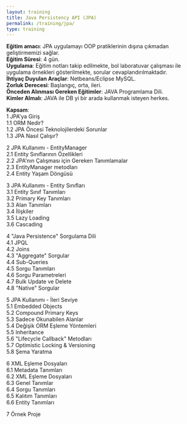 ```yaml
---
layout: training
title: Java Persistency API (JPA)
permalink: /training/jpa/
type: training
---
```


**Eğitim amacı**: JPA uygulamayı OOP pratiklerinin dışına çıkmadan geliştirmemizi sağlar.  
**Eğitim Süresi**: 4 gün.  
**Uygulama**: Eğitim notları takip edilmekte, bol laboratuvar çalışması ile uygulama örnekleri gösterilmekte, sorular cevaplandırılmaktadır.  
**İhtiyaç Duyulan Araçlar**: Netbeans/Eclipse MySQL.  
**Zorluk Derecesi**: Başlangıç, orta, ileri.  
**Önceden Alınması Gereken Eğitimler**: JAVA Programlama Dili.  
**Kimler Almalı**: JAVA ile DB yi bir arada kullanmak isteyen herkes.  

**Kapsam**:  
1 JPA'ya Giriş  
1.1 ORM Nedir?  
1.2 JPA Öncesi Teknolojilerdeki Sorunlar  
1.3 JPA Nasıl Çalışır?  

2 JPA Kullanımı - EntityManager  
2.1 Entity Sınıflarının Özellikleri  
2.2 JPA'nın Çalışması için Gereken Tanımlamalar  
2.3 EntityManager metodları  
2.4 Entity Yaşam Döngüsü  

3 JPA Kullanımı - Entity Sınıfları  
3.1 Entity Sınıf Tanımları  
3.2 Primary Key Tanımları  
3.3 Alan Tanımları  
3.4 İlişkiler  
3.5 Lazy Loading  
3.6 Cascading  

4 "Java Persistence" Sorgulama Dili  
4.1 JPQL  
4.2 Joins  
4.3 "Aggregate" Sorgular  
4.4 Sub-Queries  
4.5 Sorgu Tanımları  
4.6 Sorgu Parametreleri  
4.7 Bulk Update ve Delete  
4.8 "Native" Sorgular  

5 JPA Kullanımı - İleri Seviye  
5.1 Embedded Objects  
5.2 Compound Primary Keys  
5.3 Sadece Okunabilen Alanlar  
5.4 Değişik ORM Eşleme Yöntemleri  
5.5 Inheritance  
5.6 "Lifecycle Callback" Metodları  
5.7 Optimistic Locking & Versioning  
5.8 Şema Yaratma  

6 XML Eşleme Dosyaları  
6.1 Metadata Tanımları  
6.2 XML Eşleme Dosyaları  
6.3 Genel Tanımlar  
6.4 Sorgu Tanımları  
6.5 Kalıtım Tanımları  
6.6 Entity Tanımları  

7 Örnek Proje  
